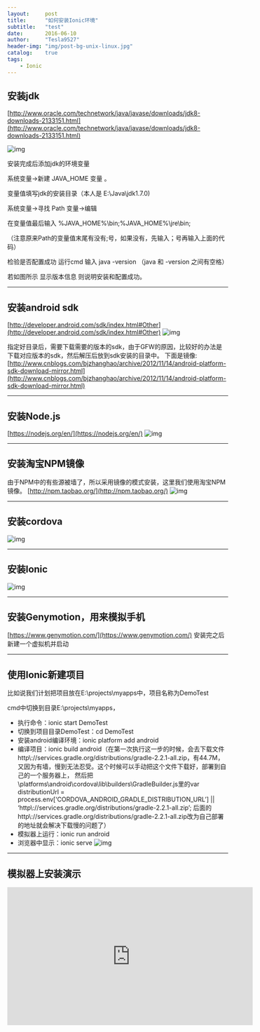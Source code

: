 ```yaml
---
layout:     post
title:      "如何安装Ionic环境"
subtitle:   "test"
date:       2016-06-10
author:     "Tesla9527"
header-img: "img/post-bg-unix-linux.jpg"
catalog:    true
tags:
    - Ionic
---
```


## 安装jdk
[http://www.oracle.com/technetwork/java/javase/downloads/jdk8-downloads-2133151.html](http://www.oracle.com/technetwork/java/javase/downloads/jdk8-downloads-2133151.html)

![img](/img/in-post/ionic1.gif)

安装完成后添加jdk的环境变量

系统变量→新建 JAVA_HOME 变量 。

变量值填写jdk的安装目录（本人是 E:\Java\jdk1.7.0)

系统变量→寻找 Path 变量→编辑

在变量值最后输入 %JAVA_HOME%\bin;%JAVA_HOME%\jre\bin;

（注意原来Path的变量值末尾有没有;号，如果没有，先输入；号再输入上面的代码）

检验是否配置成功 运行cmd 输入 java -version （java 和 -version 之间有空格）

若如图所示 显示版本信息 则说明安装和配置成功。

---

## 安装android sdk
[http://developer.android.com/sdk/index.html#Other](http://developer.android.com/sdk/index.html#Other)
![img](/img/in-post/ionic2.jpg)

指定好目录后，需要下载需要的版本的sdk，由于GFW的原因，比较好的办法是下载对应版本的sdk，然后解压后放到sdk安装的目录中。
下面是镜像:
[http://www.cnblogs.com/bjzhanghao/archive/2012/11/14/android-platform-sdk-download-mirror.html](http://www.cnblogs.com/bjzhanghao/archive/2012/11/14/android-platform-sdk-download-mirror.html)

---

## 安装Node.js
[https://nodejs.org/en/](https://nodejs.org/en/)
![img](/img/in-post/ionic3.jpg)

---

## 安装淘宝NPM镜像
由于NPM中的有些源被墙了，所以采用镜像的模式安装，这里我们使用淘宝NPM镜像。
[http://npm.taobao.org/](http://npm.taobao.org/)
![img](/img/in-post/ionic4.jpg)

---

## 安装cordova
![img](/img/in-post/ionic5.jpg)

---

## 安装Ionic
![img](/img/in-post/ionic6.jpg)

---

## 安装Genymotion，用来模拟手机

[https://www.genymotion.com/](https://www.genymotion.com/)
安装完之后新建一个虚拟机并启动

---

## 使用Ionic新建项目
比如说我们计划把项目放在E:\projects\myapps中，项目名称为DemoTest

cmd中切换到目录E:\projects\myapps，

- 执行命令：ionic start DemoTest
- 切换到项目目录DemoTest：cd DemoTest
- 安装android编译环境：ionic platform add android
- 编译项目：ionic build android（在第一次执行这一步的时候，会去下载文件http\\://services.gradle.org/distributions/gradle-2.2.1-all.zip，有44.7M，
又因为有墙，慢到无法忍受。这个时候可以手动把这个文件下载好，部署到自己的一个服务器上，
然后把\platforms\android\cordova\lib\builders\GradleBuilder.js里的var distributionUrl = process.env[‘CORDOVA_ANDROID_GRADLE_DISTRIBUTION_URL’] || ‘http\\://services.gradle.org/distributions/gradle-2.2.1-all.zip’;
后面的http\\://services.gradle.org/distributions/gradle-2.2.1-all.zip改为自己部署的地址就会解决下载慢的问题了）
- 模拟器上运行：ionic run android
- 浏览器中显示：ionic serve
![img](/img/in-post/ionic7.jpg)

---

## 模拟器上安装演示
<iframe width="560" height="315" src="https://www.youtube.com/embed/9ECDsjXkhhc" frameborder="0" allowfullscreen></iframe>
